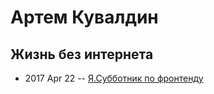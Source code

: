 # Артем Кувалдин

## Жизнь без интернета
- 2017 Apr 22 -- [Я.Субботник по фронтенду](https://events.yandex.ru/lib/talks/4572/)    
